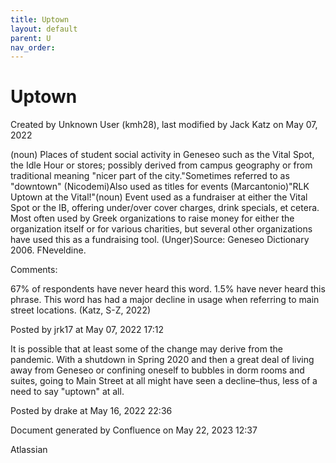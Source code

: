 ```yaml
---
title: Uptown
layout: default
parent: U
nav_order:
---
```


# Uptown

Created by  Unknown User (kmh28), last modified by  Jack Katz on May 07, 2022

(noun) Places of student social activity in Geneseo such as the Vital Spot, the Idle Hour or stores; possibly derived from campus geography or from traditional meaning &quot;nicer part of the city.&quot;Sometimes referred to as &quot;downtown&quot; (Nicodemi)Also used as titles for events (Marcantonio)&quot;RLK Uptown at the Vital!&quot;(noun) Event used as a fundraiser at either the Vital Spot or the IB, offering under/over cover charges, drink specials, et cetera. Most often used by Greek organizations to raise money for either the organization itself or for various charities, but several other organizations have used this as a fundraising tool. (Unger)Source: Geneseo Dictionary 2006. FNeveldine.

Comments:

67% of respondents have never heard this word. 1.5% have never heard this phrase. This word has had a major decline in usage when referring to main street locations. (Katz, S-Z, 2022)  

Posted by jrk17 at May 07, 2022 17:12

It is possible that at least some of the change may derive from the pandemic. With a shutdown in Spring 2020 and then a great deal of living away from Geneseo or confining oneself to bubbles in dorm rooms and suites, going to Main Street at all might have seen a decline–thus, less of a need to say &quot;uptown&quot; at all.

Posted by drake at May 16, 2022 22:36

Document generated by Confluence on May 22, 2023 12:37

Atlassian
